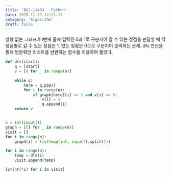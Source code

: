 ```yaml
---
title: 'BOJ-11403 - Python'
date: 2020-11-23 12:21:13
category: 'Algorithm'
draft: false
---
```

방향 없는 그래프가 i번째 줄에 입력된 0과 1로 구분지어 갈 수 있는 정점을 판달할 때 각 정점별로 갈 수 있는 정점은 1, 없는 정점은 0으로 구분지어 출력하는 문제. dfs 연산을 통해 방문확인 리스트를 반환하는 함수를 이용하여 풀었다.
```python
def dfs(start):
    q = [start]
    v = [0 for _ in range(n)]

    while q:
        here = q.pop()
        for i in range(n):
            if graph[here][i] == 1 and v[i] == 0:
                v[i] = 1
                q.append(i)
    return v


n = int(input())
graph = [[] for _ in range(n)]
visit = []
for i in range(n):
    graph[i] = list(map(int, input().split()))

for i in range(n):
    temp = dfs(i)
    visit.append(temp)

[print(*i) for i in visit]

```